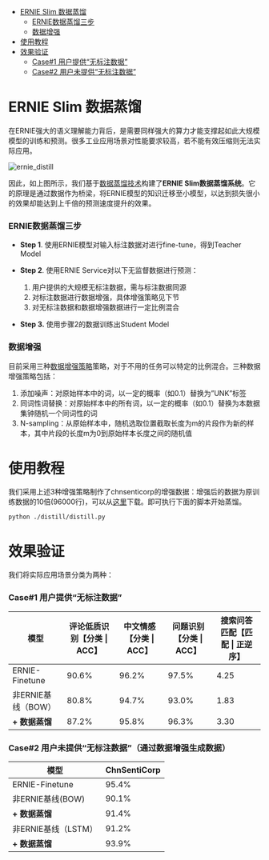 * [ERNIE Slim 数据蒸馏](#ernie-slim-数据蒸馏)
    * [ERNIE数据蒸馏三步](#ernie数据蒸馏三步)
    * [数据增强](#数据增强)
* [使用教程](#使用教程)
* [效果验证](#效果验证)
    * [Case#1 用户提供“无标注数据”](#case1)
    * [Case#2 用户未提供“无标注数据”](#case2)

# ERNIE Slim 数据蒸馏
在ERNIE强大的语义理解能力背后，是需要同样强大的算力才能支撑起如此大规模模型的训练和预测。很多工业应用场景对性能要求较高，若不能有效压缩则无法实际应用。

![ernie_distill](../.metas/ernie_distill.png)

因此，如上图所示，我们基于[数据蒸馏技术](https://arxiv.org/pdf/1712.04440.pdf)构建了**ERNIE Slim数据蒸馏系统**。它的原理是通过数据作为桥梁，将ERNIE模型的知识迁移至小模型，以达到损失很小的效果却能达到上千倍的预测速度提升的效果。


### ERNIE数据蒸馏三步

 - **Step 1**. 使用ERNIE模型对输入标注数据对进行fine-tune，得到Teacher Model
 - **Step 2**. 使用ERNIE Service对以下无监督数据进行预测：
 
   1. 用户提供的大规模无标注数据，需与标注数据同源
   2. 对标注数据进行数据增强，具体增强策略见下节
   3. 对无标注数据和数据增强数据进行一定比例混合 
   
 - **Step 3.** 使用步骤2的数据训练出Student Model


### 数据增强
目前采用三种[数据增强策略](https://arxiv.org/pdf/1903.12136.pdf)策略，对于不用的任务可以特定的比例混合。三种数据增强策略包括：

 1. 添加噪声：对原始样本中的词，以一定的概率（如0.1）替换为”UNK”标签
 2. 同词性词替换：对原始样本中的所有词，以一定的概率（如0.1）替换为本数据集钟随机一个同词性的词
 3. N-sampling：从原始样本中，随机选取位置截取长度为m的片段作为新的样本，其中片段的长度m为0到原始样本长度之间的随机值


# 使用教程

我们采用上述3种增强策略制作了chnsenticorp的增强数据：增强后的数据为原训练数据的10倍(96000行)，可以从[这里](https://ernie-github.cdn.bcebos.com/data-chnsenticorp-distill.tar.gz)下载。即可执行下面的脚本开始蒸馏。

```shell
python ./distill/distill.py
```

# 效果验证
我们将实际应用场景分类为两种：

### Case#1 用户提供“无标注数据”<a name="case1"></a>

|模型 | 评论低质识别【分类 \| ACC】 | 中文情感【分类 \| ACC】 |问题识别【分类 \| ACC】|搜索问答匹配【匹配 \| 正逆序】|
|---|---|---|---|---|
|ERNIE-Finetune | 90.6% | 96.2% | 97.5% | 4.25 |
|非ERNIE基线（BOW）| 80.8% | 94.7% | 93.0% | 1.83 |
|**+ 数据蒸馏** | 87.2% | 95.8% | 96.3% | 3.30 |

### Case#2 用户未提供“无标注数据”（通过数据增强生成数据）<a name="case2"></a>

|模型 |ChnSentiCorp |
|---|---|
|ERNIE-Finetune |95.4% |
|非ERNIE基线(BOW)|90.1%|
|**+ 数据蒸馏** |91.4%| 
|非ERNIE基线（LSTM）|91.2%|
|**+ 数据蒸馏**|93.9%|

